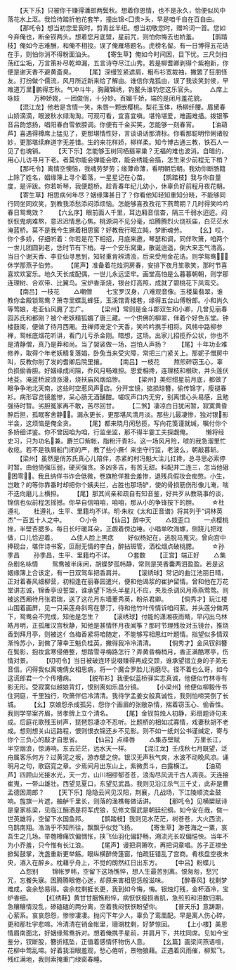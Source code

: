 <!-- { "loadSidebar": true } -->
　　【天下乐】只被你干赚得潘郎两鬓秋。想着你恩情，也不是永久，恰便似风中落花水上沤。我恰待踏折他花套竿，撞出锦<囗贵>头，早是咱千自在百自由。
　　【那吒令】想当初您爱我时，剪青丝半纽。想当初敬您时，赠吟词一首。您如今弃俺也，断金钗两头。想着您月底盟，星前咒，则怕你悔去也娇羞。
　　【鹊踏枝】俺如今志难酬，和俺不相投。误了俺雁塔题名。虎榜名留。有一日博得五花诰在手，则怕你消不得粉面油头。
　　【寄生草】俺如今时间困，目下忧。三尺剑扫荡红尘垢，万言策补尽乾坤漏，五言诗夺尽江山秀。若是柳耆卿剥得个紫袍新，你便是谢天香不避黄齑臭。
　　【尾】深缦笠紧遮肩，粗布衫宽裁袖，撇罢了狂朋怪友。打扮做个儒流，风月所近新来给了解由。谁信你鬼狐由，误了我谈笑封侯，早难道万里鹏得志秋。气冲斗牛，胸藏锦绣，钓鳌头谁钓您这乐官头。
　　△席上咏妓
　　万种娇娆，一团俊俏，十分妙。百媚千娇，端的是闭月羞花貌。
　　【混江龙】他若是含情一笑，朱唇一颗嵌樱桃。梨花玉体，杨柳纤腰。眉黛春山娇滴滴，眼波秋水绿淘淘。可观可看，宜喜宜嗔。堪怜堪爱，难画难描。拨银筝音吕韵悠扬，唱阳春白雪依腔调。你便有千金买笑，怎能够一刻春宵。
　　【油葫芦】喜遇得樽席上猛见了，更那堪情性好，言谈语话那清标。你看那聪明伶俐诸般妙，更那堪续麻道字无差错。生的来花样娇，柳样柔。知今博古通三教，铁石人一见了也魂销。
　　【天下乐】怎能够玉树同栖翡翠巢？无福的难也波消。自暗约，用心儿访寻月下老。者莫你能会弹能会歌，能会绣能会描，怎生来少前程无下梢？
　　【那吒令】离情空懊恼，我魂劳梦劳；缘薄命薄，看明朝后朝。我劝你断肠籍上除了姓名，姻缘簿上寻个着落，一星星记在心苗。
　　【鹊踏枝】我与你自量度，是评跋。你若听琴，我便题桥。趁青春年纪儿幼小，休辜负好前程月夜花朝。
　　【寄生草】相思病何年尽？姻缘簿甚日了？你看他知轻知重知分晓，不能够同行同坐同欢笑，到教我添愁添闷添烦恼。怎能够喜孜孜花下燕莺期？几时得笑吟吟春日鸳鸯效？
　　【六幺序】眼前面人千里，耳边厢音信杳，隔三千弱水迢迢。闷恹恹鬼病难熬，意迟迟情思心焦。桃源洞不见分毫，焰腾腾烈火烧袄庙，白茫茫水淹蓝桥。莫不是我今生撅着相思窖？好教我行眠立盹，梦断魂劳。
　　【幺】哎，你个多娇，仔细听着：你若是花下相招，月底来邀，琴瑟和调，同伴吹箫，咱两个一世儿团圆到老，恁时节有下梢。寻一个安乐窝巢，散诞逍遥，倒大来志气清高。当日个谢天香、李亚仙寻思到，知轻重肯辨清浊，后来受用金花诰。则学鸳鸯，休学那燕子伯劳。
　　【尾声】准备着花烛洞房春，安排下夜月笙歌笑，那时节喜喜欢欢宴乐。地久天长成配偶，一世儿永远坚牢。画堂高怕是么暮暮朝朝，则学那连理树、合欢带、比翼鸟。宝炉香渐烧，银台灯高照，成就了碧桃花下凤鸾交。
　　【南吕】一枝花
　　△嘲僧
　　七宝罗汉身，八难观音像。玉楼巢翡翠，谁教你金殿锁鸳鸯？箫寺里蝶乱蜂狂，玉溪馆青楼巷，缘得五台山傅粉郎。小和尚久等莺娘，老亚仙风魔了志广。
　　【梁州】常则是金斗郡双生和小卿，几曾见丽春园苏氏和都刚？被个老妖精狐媚了唐三藏。一个供佛的柳翠，伴着个好色东堂。钟楼鼓阁，便做了待月西厢。丑禅师宠定个天香，笑吟吟携手相将。风帏中路柳参禅，鸳帐底烟花听讲，看门儿亏杀金刚。暗想，这场。出家儿招揽乔公状，你也不是清静僧，真乃是莽和尚。当了袈裟做一场，岂怕人声扬？
　　【尾】十年功业难修养，取得个年老妖精复落娼，卧兔当来受灾障，常把三门紧关上。那妮子僧房中叫，反教你削了发的耆卿后院里攘。
　　【南吕】一枝花
　　熬煎碎窃玉心，辜负损偷香胆。好姻缘成间阻，乔风月畅难担。恩爱相搀，连理枝和根砍，并头莲伏地芟。淹蓝桥波浪涨漫，烧袄庙风烟焰惨。
　　【梁州】美绀绀星前月底，都做了眼争争地北天南，这些时空惹风声店。分开宝镜，掂损琼簪，偷传锦字，瘦褪春衫。病形容览镜羞惨，呆心肠无酒醺酣。嗟叹声口内无穷，别离恨心头易感，且勉强待时暂。劣胆冤家再不敢，苦尽回甘。
　　【二煞】凄凉白日犹闲暂，寂寞黄昏醉后担，孤眠客舍静。漏永更长，更那堪风清月淡。那些儿最凄惨，独对银影半衾，这烦恼是俺全贪。
　　【尾】都来晓月闲愁揽，写向花笺谨就缄，嘱付你个多娇细详鉴。你不曾因咱为咱，行监坐监，那不得半霎工夫探觑俺。
　　懒将经史习，只为功名兼。麝兰□紫帐，脂粉汗青衫。这一场风月险，唬的我急溜里忙收缆。若不是铁屑船门闭的严，教了些小撅亻来坐守行监，老波么，朝敲暮斩。
　　【梁州】虽然是俏苏氏真心儿陪伴，赤紧的村冯魁大注儿扛搀，总寻思必索停时暂。由他倚强压弱，硬买强贪。多凶多吉，有苦无甜。料配并二连三，怎当他硪困零。我且纳佯书诈会低微，卷旗枪佯推会羞惨，退残兵假妆会痴憋。小生，岂敢？的等你靠番时却把你个姨夫拦，占胜也那场铲，使的骨损筋伤形像儿淹，喘不迭向磨儿上横担。
　　【尾】那其间亲和疏自有知音鉴，好共歹从教晓事的谈，锦信也似前程怎摇撼。你早自信咱咱，咱咱，那从小的争锋按下的胆。
　　☆杜遵礼
　　杜遵礼，生平、里籍均不详。明·朱权《太和正音谱》将其列于“词林英杰”一百五十人之中。
　　○小令
　　【仙吕】醉中天
　　△妓歪口
　　一点樱桃挫，半壁杏腮多。每日长吁暖耳朵，正觑着傍边唾。小唱单吹海螺，侧跷儿把戏做，口儿恰迎着。
　　△佳人脸上黑痣
　　好似杨妃在，逃脱马嵬灾。曾向宫中捧砚台，堪伴诗书客，叵耐无情的李白，醉拈斑管，洒松烟点破桃腮。
　　☆孙季昌
　　孙季昌，生平、里籍均不详。
　　○套数
　　【正宫】端正好
　　△集杂剧名咏情
　　鸳鸯被半床闲，胡蝶梦孤帏静，常则是哭香囊两泪盈盈。若是这姻缘簿上合该定，有一日双驾车把香肩并。
　　【滚绣球】常记的曲江池丽日晴，正对着春风细柳营，初相逢在丽春园遣兴，便和他谒浆的崔护留情。曾和他在万花堂讲志诚，锦香亭设誓盟，谁承望下场头半星儿不应，央及杀调风月燕燕莺莺。则被这西厢待月张君瑞，送了这花月东墙董秀英，盼杀君卿。
　　【倘秀才】玩江楼山围着画屏，见一只采莲舟斜弯在蓼汀，待和他竹叶传情诉咱闷萦。并头莲分做两下，鸳鸯会不完成，知他是怎生？
　　【滚绣球】付能的潇湘夜雨睛，早闪出乌林皓月明，正孤雁汉宫秋静，知他是甚情怀月夜闻筝？那时节理残妆对玉镜台，推烧香到拜月亭，则被这亻刍梅香紧将咱随定，不能够写相思红叶题情。指望似多情双渐怜苏小，到做了薄幸王魁负桂英，撇得我冷冷清清。
　　【倘秀才】金凤钗斜簪在鬓影，抱妆盒寒侵倦整，想踏雪寻梅路怎行？弄黄昏梅梢月，香正满酷寒亭，伤情对景。
　　【叨叨令】当日被破连环说啜赚得再成交颈，谁承望错立身的子弟无音信。闪得我似离魂倩女相思病，将一个魔合罗脸儿消磨尽。径不着也么哥，如今这谎郎君一个个传槽病。
　　【脱布衫】我便似蓝桥驿实志真诚，他便似竹林寺有影无形。受寂寞似越娘背灯，恨别离如乐昌分镜。
　　【小梁州】他便似柳毅传书住洞庭，千里独行，吹箫伴侣冷清清。我待学孟姜女般真诚性，我则怕啼哭倒了长城。
　　【幺】京娘怨杀成孤另，怨你个画眉的张敞杂情，揣着窃玉心、偷香性。我则学举案齐眉，贤孝牌上立个清名。
　　【尾】金钗剪烛人初静，彩扇题诗句未成。后庭花歌残玉树声，琵琶怨凄凉不忍听。比题桥的相如忒寡情，戏妻秋胡不老成。想则想关山远路程，恨则恨衣锦还乡不见影。则不如一纸刘公书谨缄定，寄与你个三负心的敲才自思省。
　　【仙吕】点绛唇
　　△集赤壁赋
　　万里长江，半空烟浪，惊涛响。东去茫茫，远水天一样。
　　【混江龙】壬戌秋七月既望，泛舟属客乐何方？过黄泥之坂，游赤壁之傍。银汉无声秋气爽，水波不动晚风凉。诵明月之句，歌窈窕之章。少焉间月出东山上，紫微贯斗，白露横江。
　　【油葫芦】四顾山光接水光，天一方，山川相缪郁苍苍，浪淘尽风流千古人凋丧。天连接崔嵬，一带山雄壮。西望见夏口，东望见武昌。我则见沿江杀气三千丈，此非是曹孟德困周郎？
　　【天下乐】隐隐云间见汉阳，荆襄，几战场，下江陵顺流金鼓响。旌旗一片遮，舳舻千里长，则落的渔樵每做话讲。
　　【那吒令】见横槊赋诗是皇家栋梁，见临江酾酒是将军虎狼，见修文偃武是朝廷纪纲。如今安在哉，做一世英雄将，空留下水国鱼邦。
　　【鹊踏枝】我则见水茫茫，树苍苍，大火西流，乌鹊南翔。浩浩乎不知所往，飘飘乎似觉飞扬。
　　【寄生草】渺苍海之一粟，哀吾生之几场。举匏樽痛饮偏惆怅，挟飞仙羽化偏舒畅，溯流光长叹偏悒怏。当年不为小乔羞，只今惟有长江浪。
　　【尾声】谩把洞箫吹，再把词章唱。苏子正襟坐掀髯鼓掌，洗盏重新更举觞。眼纵横醉倚篷窗，怕疏狂错乱了宫商。肴核盘空夜未央，酒入在醉乡。枕藉乎舟上，不觉的朗然红日出东方。
　　【中吕】粉蝶儿
　　△怨别
　　锦帐罗帏，空留下这场憔悴，想人生最苦别离。恨匆匆，愁冗冗，忘餐失寐。困腾腾眼倦心迷，却原来害相思恁般滋味。
　　【醉春风】枕剩梦难成，衾余愁易得。衾余枕剩捱长更，我到如今悔，悔。银烛灯残，金杯酒冷，宝炉香细。
　　【红绣鞋】黄甘甘胭憔粉悴，病恹恹瘦损香肌，急煎煎和泪数归期。急穰穰情没乱，碜磕磕的两分离，空着我闷恹恹盼望你。
　　【普天乐】意踌蹰，心萦系。哀哀怨怨，惨惨凄凄。抛闪下年少人，辜负了鸾凰配。早是离人伤心碎，更和那杜宇悲啼。冷清清在销金帐里，珊瑚枕剩，好梦惊回。
　　【上小楼】美恩情眉南面北，好姻缘鸳鸯拆对。想着俺携手星前，并肩月下，共枕同席。见如今宝鉴分，钗断股，簪折瓶坠，正值着感情怀物伤人意。
　　【幺篇】画梁间燕语喧，花柳中莺乱啼。好着我泪眼羞观，愁心倦听，景物狼藉。正遇着风雨催，柳絮飞，残红满地，我则索掩重门绿窗春睡。
